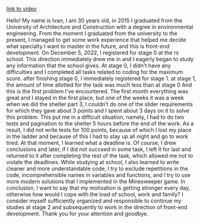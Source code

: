 [link to video](https://www.youtube.com/watch?v=lNOw1DxXf34&ab_channel=IvanTimoshkin)

Hello! My name is Ivan, I am 30 years old, in 2015 I graduated from the University of Architecture and Construction with a degree in environmental engineering. From the moment I graduated from the university to the present, I managed to get some work experience that helped me decide what specialty I want to master in the future, and this is front-end development. On December 5, 2022, I registered for stage 0 at the rs school. This direction immediately drew me in and I eagerly began to study any information that the school gives. At stage 0, I didn’t have any difficulties and I completed all tasks related to coding for the maximum score. after finishing stage 0, I immediately registered for stage 1. at stage 1, the amount of time allotted for the task was much less than at stage 0 And this is the first problem I've encountered. The first month everything was great and I stayed in the first place, but one of the weeks it was a week when we did the shelter part 3, I couldn’t do one of the slider requirements for which they gave about 3 points and I spent about 3 days on it to solve this problem. This put me in a difficult situation, namely, I had to do two tests and pagination to the shelter 5 hours before the end of the work. As a result, I did not write tests for 100 points, because of which I lost my place in the ladder and because of this I had to stay up all night and go to work tired. At that moment, I learned what a deadline is. Of course, I drew conclusions and later, if I did not succeed in some task, I left it for last and returned to it after completing the rest of the task, which allowed me not to violate the deadlines. While studying at school, I also learned to write cleaner and more understandable code, I try to exclude repetitions in the code, incomprehensible names in variables and functions, and I try to use more modern solutions that I implemented in the Minesweeper game. In conclusion, I want to say that my motivation is getting stronger every day, otherwise how would I cope with the load of school, work and family? I consider myself sufficiently organized and responsible to continue my studies at stage 2 and subsequently to work in the direction of front-end development. Thank you for your attention and goodbye.